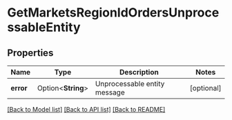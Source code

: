 # GetMarketsRegionIdOrdersUnprocessableEntity

## Properties

Name | Type | Description | Notes
------------ | ------------- | ------------- | -------------
**error** | Option<**String**> | Unprocessable entity message | [optional]

[[Back to Model list]](../README.md#documentation-for-models) [[Back to API list]](../README.md#documentation-for-api-endpoints) [[Back to README]](../README.md)


